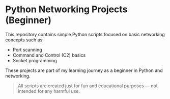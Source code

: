 # Python Networking Projects (Beginner)

This repository contains simple Python scripts focused on basic networking concepts such as:

- Port scanning
- Command and Control (C2) basics
- Socket programming

These projects are part of my learning journey as a beginner in Python and networking.

> All scripts are created just for fun and educational purposes — not intended for any harmful use.
